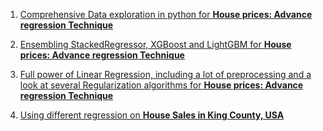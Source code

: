 1. [Comprehensive Data exploration in python for **House prices: Advance regression Technique**](https://www.kaggle.com/pmarcelino/comprehensive-data-exploration-with-python)

2. [Ensembling StackedRegressor, XGBoost and LightGBM for **House prices: Advance regression Technique**](https://www.kaggle.com/serigne/stacked-regressions-top-4-on-leaderboard)

3. [Full power of Linear Regression, including a lot of preprocessing and a look at several Regularization algorithms for **House prices: Advance regression Technique**](https://www.kaggle.com/juliencs/a-study-on-regression-applied-to-the-ames-dataset)

4. [Using different regression on **House Sales in King County, USA**](https://www.kaggle.com/burhanykiyakoglu/predicting-house-prices)